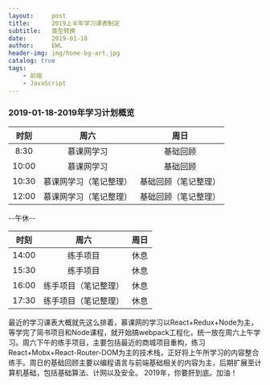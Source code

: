 ```yaml
---
layout:     post
title:      2019上半年学习课表制定
subtitle:   类型转换
date:       2019-01-18
author:     EWL
header-img: img/home-bg-art.jpg
catalog: true
tags:
    - 前端    
    - JavaScript   
---
```


###  2019-01-18-2019年学习计划概览

| 时刻 | 周六 | 周日 |
|:--:|:--:|:--:|
| 8:30 | 慕课网学习 | 基础回顾 |
| 10:00 | 慕课网学习 | 基础回顾 |
| 10:30 | 慕课网学习（笔记整理） | 基础回顾（笔记整理）  |
| 12:00 | 慕课网学习（笔记整理） | 基础回顾（笔记整理） |

--午休--

| 时刻 | 周六 | 周日 |
|:--:|:--:|:--:|
|14:00| 练手项目 | 休息 |
| 15:30 | 练手项目 | 休息 |
| 16:00 | 练手项目（笔记整理） | 休息 |
| 17:30 | 练手项目（笔记整理） | 休息 |

最近的学习课表大概就先这么排着，慕课网的学习以React+Redux+Node为主，等学完了简书项目和Node课程，就开始搞webpack工程化，统一放在周六上午学习。周六下午的练手项目，主要包括最近的商城项目重构，练习React+Mobx+React-Router-DOM为主的技术栈，正好将上午所学习的内容整合练手。周日的基础回顾主要以编程语言与前端基础相关的内容为主，后期扩展至计算机基础，包括基础算法、计网以及安全。
2019年，你要肝到底。加油！

